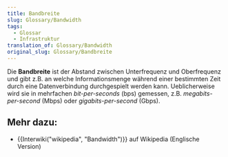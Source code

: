```yaml
---
title: Bandbreite
slug: Glossary/Bandwidth
tags:
  - Glossar
  - Infrastruktur
translation_of: Glossary/Bandwidth
original_slug: Glossary/Bandbreite
---
```

Die **Bandbreite** ist der Abstand zwischen Unterfrequenz und Oberfrequenz und gibt z.B. an welche Informationsmenge während einer bestimmten Zeit durch eine Datenverbindung durchgespielt werden kann. Ueblicherweise wird sie in mehrfachen _bit-per-seconds_ (bps) gemessen, z.B. _megabits-per-second_ (Mbps) oder _gigabits-per-second_ (Gbps).

## Mehr dazu:

- {{Interwiki("wikipedia", "Bandwidth")}} auf Wikipedia (Englische Version)

